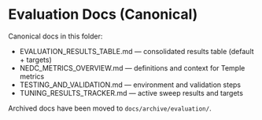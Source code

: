 # Evaluation Docs (Canonical)

Canonical docs in this folder:
- EVALUATION_RESULTS_TABLE.md — consolidated results table (default + targets)
- NEDC_METRICS_OVERVIEW.md — definitions and context for Temple metrics
- TESTING_AND_VALIDATION.md — environment and validation steps
- TUNING_RESULTS_TRACKER.md — active sweep results and targets

Archived docs have been moved to `docs/archive/evaluation/`.
